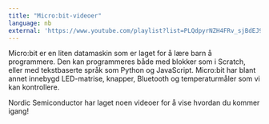 ```yaml
---
title: "Micro:bit-videoer"
language: nb
external: 'https://www.youtube.com/playlist?list=PLQdpyrNZH4FRv_sjBdEJ9Osj3r4etrYGp'
---
```


Micro:bit er en liten datamaskin som er laget for å lære barn å programmere. Den
kan programmeres både med blokker som i Scratch, eller med tekstbaserte språk
som Python og JavaScript. Micro:bit har blant annet innebygd LED-matrise,
knapper, Bluetooth og temperaturmåler som vi kan kontrollere.

Nordic Semiconductor har laget noen videoer for å vise hvordan du kommer igang!

